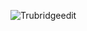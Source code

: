 ![Trubridgeedit](https://github.com/SathiyanRajendran/BrandingLogos/assets/97227626/85c8bedd-809b-43fc-a0e9-b799c72170d9)
